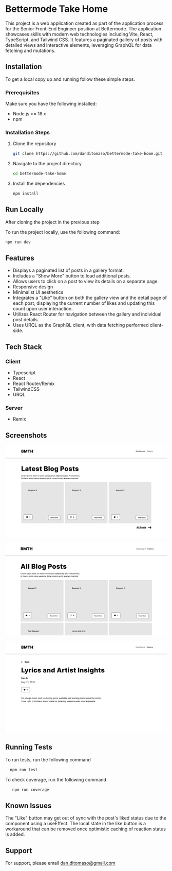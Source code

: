 
# Bettermode Take Home

This project is a web application created as part of the application process for the Senior Front-End Engineer position at Bettermode. The application showcases skills with modern web technologies including Vite, React, TypeScript, and Tailwind CSS. It features a paginated gallery of posts with detailed views and interactive elements, leveraging GraphQL for data fetching and mutations.



## Installation
To get a local copy up and running follow these simple steps.

### Prerequisites
Make sure you have the following installed:
- Node.js >= 18.x
- npm

### Installation Steps
1. Clone the repository
    ```bash
    git clone https://github.com/danditomaso/bettermode-take-home.git
    ```
2. Navigate to the project directory
    ```bash
    cd bettermode-take-home
    ```
3. Install the dependencies
    ```bash
    npm install
    ```
## Run Locally

After cloning the project in the previous step

To run the project locally, use the following command:
```bash
npm run dev
```

## Features

- Displays a paginated list of posts in a gallery format.
- Includes a "Show More" button to load additional posts.
- Allows users to click on a post to view its details on a separate page.
- Responsive design
- Minimalist UI aesthetics
- Integrates a "Like" button on both the gallery view and the detail page of each post, displaying the current number of likes and updating this count upon user interaction.
-  Utilizes React Router for navigation between the gallery and individual post details.
- Uses URQL as the GraphQL client, with data fetching performed client-side.

## Tech Stack

### Client
- Typescript 
- React 
- React Router/Remix 
- TailwindCSS 
- URQL 

### Server 
- Remix


## Screenshots

![Dashboard View](./assets/dashboard.png)

![All Posts View](./assets/allposts.png)

![Details Post View](./assets/detail.png)


## Running Tests

To run tests, run the following command

```bash
  npm run test
```

To check coverage, run the following command

```bash
   npm run coverage
```

## Known Issues

The "Like" button may get out of sync with the post's liked status due to the component using a useEffect. The local state in the like button is a workaround that can be removed once optimistic caching of reaction status is added.

## Support

For support, please email dan.ditomaso@gmail.com

